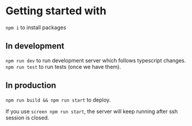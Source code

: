 # Getting started with

`npm i` to install packages

## In development

`npm run dev` to run development server which follows typescript changes.
`npm run test` to run tests (once we have them).

## In production

`npm run build && npm run start` to deploy.

If you use `screen npm run start`, the server will keep running after ssh session is closed.
